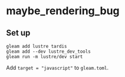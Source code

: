 # maybe_rendering_bug

## Set up

```
gleam add lustre tardis
gleam add --dev lustre_dev_tools
gleam run -m lustre/dev start
```

Add `target = "javascript"` to `gleam.toml`.